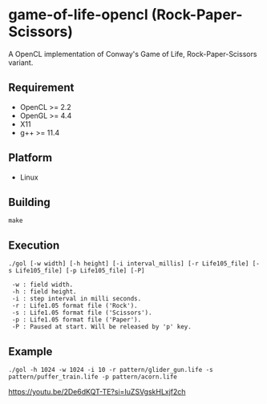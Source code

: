 # game-of-life-opencl (Rock-Paper-Scissors)
A OpenCL implementation of Conway's Game of Life, Rock-Paper-Scissors variant.

## Requirement

* OpenCL >= 2.2
* OpenGL >= 4.4
* X11
* g++ >= 11.4

## Platform
* Linux

## Building
```
make
```

## Execution

```
./gol [-w width] [-h height] [-i interval_millis] [-r Life105_file] [-s Life105_file] [-p Life105_file] [-P]

 -w : field width.
 -h : field height.
 -i : step interval in milli seconds.
 -r : Life1.05 format file ('Rock').
 -s : Life1.05 format file ('Scissors').
 -p : Life1.05 format file ('Paper').
 -P : Paused at start. Will be released by 'p' key.
```

## Example

```
./gol -h 1024 -w 1024 -i 10 -r pattern/glider_gun.life -s pattern/puffer_train.life -p pattern/acorn.life
```

<https://youtu.be/2De6dKQT-TE?si=IuZSVgskHLxjf2ch>
